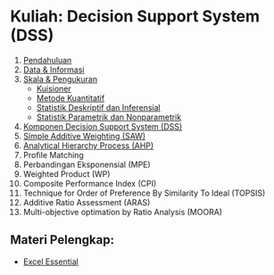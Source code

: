 # Kuliah: Decision Support System (DSS)

1. [Pendahuluan](pendahuluan.md)
2. [Data & Informasi](data-informasi.md)
3. [Skala & Pengukuran](skala-pengukuran.md)
	- [Kuisioner](skala-pengukuran-kuisioner.md)
	- [Metode Kuantitatif](metode-kuantitatif.md)
	- [Statistik Deskriptif dan Inferensial](statistik-deskriptif-inferensial.md)
	- [Statistik Parametrik dan Nonparametrik](parametrik.md)
4. [Komponen Decision Support System (DSS)](komponen-dss.md)
5. [Simple Additive Weighting (SAW)](saw.md)
6. [Analytical Hierarchy Process (AHP)](ahp.md)
7. Profile Matching
8. Perbandingan Eksponensial (MPE)
9. Weighted Product (WP)
10. Composite Performance Index (CPI)
11. Technique for Order of Preference By Similarity To Ideal (TOPSIS)
12. Additive Ratio Assessment (ARAS)
13. Multi-objective optimation by Ratio Analysis (MOORA)

## Materi Pelengkap:
* [Excel Essential](excel-essential.md)